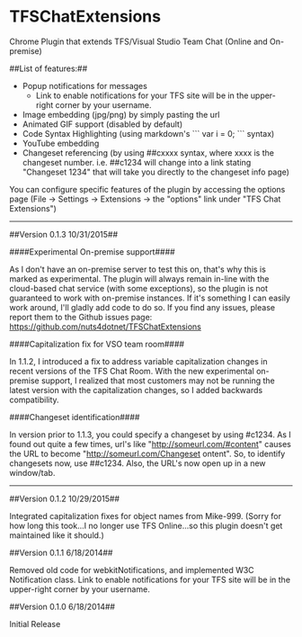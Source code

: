 TFSChatExtensions
=================

Chrome Plugin that extends TFS/Visual Studio Team Chat (Online and On-premise)

##List of features:##
 * Popup notifications for messages
    - Link to enable notifications for your TFS site will be in the upper-right corner by your username.
 * Image embedding (jpg/png) by simply pasting the url
 * Animated GIF support (disabled by default)
 * Code Syntax Highlighting (using markdown's \`\`\` var i = 0; \`\`\` syntax)
 * YouTube embedding
 * Changeset referencing (by using ##cxxxx syntax, where xxxx is the changeset number.  i.e. ##c1234 will change into a link stating "Changeset 1234" that will take you directly to the changeset info page)

You can configure specific features of the plugin by accessing the options page (File -> Settings -> Extensions -> the "options" link under "TFS Chat Extensions")

---

##Version 0.1.3 10/31/2015##

####Experimental On-premise support####

As I don't have an on-premise server to test this on, that's why this is marked as experimental.  The plugin will always remain in-line with the cloud-based chat service (with some exceptions), so the plugin is not guaranteed to work with on-premise instances.  If it's something I can easily work around, I'll gladly add code to do so.  If you find any issues, please report them to the Github issues page:
https://github.com/nuts4dotnet/TFSChatExtensions

####Capitalization fix for VSO team room####

In 1.1.2, I introduced a fix to address variable capitalization changes in recent versions of the TFS Chat Room.  With the new experimental on-premise support, I realized that most customers may not be running the latest version with the capitalization changes, so I added backwards compatibility.

####Changeset identification####

In version prior to 1.1.3, you could specify a changeset by using #c1234.  As I found out quite a few times, url's like "http://someurl.com/#content" causes the URL to become "http://someurl.com/Changeset ontent".  So, to identify changesets now, use ##c1234.  Also, the URL's now open up in a new window/tab.

---

##Version 0.1.2 10/29/2015##

Integrated capitalization fixes for object names from Mike-999.  (Sorry for how long this took...I no longer use TFS Online...so this plugin doesn't get maintained like it should.)

##Version 0.1.1 6/18/2014##

Removed old code for webkitNotifications, and implemented W3C Notification class.  Link to enable notifications for your TFS site will be in the upper-right corner by your username.

##Version 0.1.0 6/18/2014##

Initial Release
